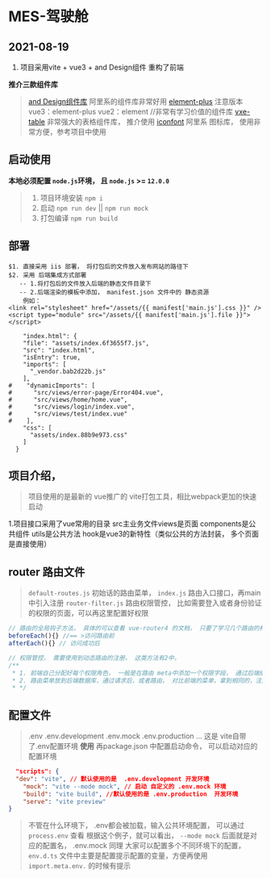 
# MES-驾驶舱

2021-08-19 
--

1. 项目采用vite + vue3 + and Design组件 重构了前端

**推介三款组件库**
> [and Design组件库](https://2x.antdv.com/components/tooltip-cn/#API) 阿里系的组件库非常好用
> [element-plus](https://element-plus.org/) 注意版本 vue3：element-plus  vue2：element //非常有学习价值的组件库
> [vxe-table](https://xuliangzhan_admin.gitee.io/vxe-table/v4/) 非常强大的表格组件库， 推介使用 
> [iconfont](https://www.iconfont.cn/) 阿里系 图标库， 使用非常方便，参考项目中使用


## 启动使用

**本地必须配置 `node.js`环境， 且 `node.js` >= `12.0.0`**

> 1. 项目环境安装  `npm i`  
> 2. 启动 `npm run dev` || `npm run mock`
> 3. 打包编译 `npm run build`


## 部署

```shell
$1. 直接采用 iis 部署， 将打包后的文件放入发布网站的路径下
$2. 采用 后端集成方式部署
   -- 1.将打包后的文件放入后端的静态文件目录下
   -- 2.后端渲染的模板中添加， manifest.json 文件中的 静态资源  
    例如：
<link rel="stylesheet" href="/assets/{{ manifest['main.js'].css }}" />
<script type="module" src="/assets/{{ manifest['main.js'].file }}"></script>

    "index.html": {
    "file": "assets/index.6f3655f7.js",
    "src": "index.html",
    "isEntry": true,
    "imports": [
      "_vendor.bab2d22b.js"
    ],
#    "dynamicImports": [
#      "src/views/error-page/Error404.vue",
#      "src/views/home/home.vue",
#      "src/views/login/index.vue",
#      "src/views/test/index.vue"
#    ],
    "css": [
      "assets/index.88b9e973.css"
    ]
  }

```


## 项目介绍，

> 项目使用的是最新的 vue推广的 vite打包工具，相比webpack更加的快速启动

1.项目接口采用了vue常用的目录 src主业务文件views是页面 components是公共组件 utils是公共方法 
hook是vue3的新特性（类似公共的方法封装， 多个页面是直接使用）


## router 路由文件
> `default-routes.js` 初始话的路由菜单， 
> `index.js` 路由入口接口，再main中引入注册
>  `router-filter.js` 路由权限管控， 比如需要登入或者身份验证的权限的页面，可以再这里配置好权限
```javascript
// 路由的全局钩子方法， 具体的可以查看 vue-router4 的文档， 只要了学习几个路由的构造函数就可以了，非常简单
beforeEach(){} //== >访问路由前
afterEach(){} // 访问成功后

// 权限管控， 需要使用到动态路由的注册， 这类方法有2中， 
/**
 * 1. 前端自己分配好每个权限角色， 一般是在路由 meta中添加一个权限字段， 通过后端给的角色来判定是否具备该路由， 目前kappa中是这样使用的
 * 2. 路由菜单放到后端数据库，通过请求后，或者路由， 对比前端的菜单，拿到相同的，注册路由、、 目前物料管理系统中是这样的使用的
 * */
```

## 配置文件

> .env .env.development .env.mock .env.production  ... 这是 vite自带了.env配置环境
**使用**
再package.json 中配置启动命令， 可以启动对应的配置环境
```json
  "scripts": {
  "dev": "vite", // 默认使用的是  .env.development 开发环境
    "mock": "vite --mode mock", // 启动 自定义的 .env.mock 环境
    "build": "vite build", //默认使用的是 .env.production  开发环境
    "serve": "vite preview"
}
```
> 不管在什么环境下， .env都会被加载，输入公共环境配置， 可以通过 `process.env` 查看
>根据这个例子，就可以看出， `--mode mock` 后面就是对应的配置名， .env.mock 同理 大家可以配置多个不同环境下的配置，
> `env.d.ts` 文件中主要是配置提示配置的变量，方便再使用 `import.meta.env.` 的时候有提示





